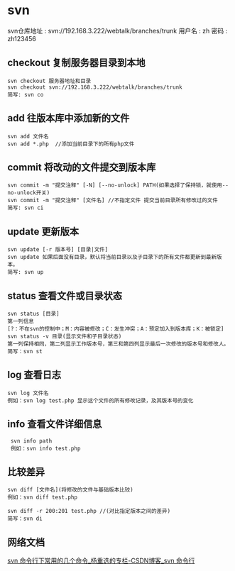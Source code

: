 # svn

svn仓库地址 : svn://192.168.3.222/webtalk/branches/trunk
用户名 : zh
密码 : zh123456

## checkout 复制服务器目录到本地

```shell
svn checkout 服务器地址和目录
svn checkout svn://192.168.3.222/webtalk/branches/trunk
简写: svn co
```

## add 往版本库中添加新的文件

```shell
svn add 文件名
svn add *.php  //添加当前目录下的所有php文件
```

##  commit 将改动的文件提交到版本库

```shell
svn commit -m "提交注释" [-N] [--no-unlock] PATH(如果选择了保持锁，就使用--no-unlock开关)
svn commit -m "提交注释" [文件名] //不指定文件 提交当前目录所有修改过的文件
简写: svn ci
```

## update 更新版本

```shell
svn update [-r 版本号] [目录|文件]
svn update 如果后面没有目录，默认将当前目录以及子目录下的所有文件都更新到最新版本。
简写: svn up
```

## status 查看文件或目录状态

```shell
svn status [目录]
第一列信息
[?：不在svn的控制中；M：内容被修改；C：发生冲突；A：预定加入到版本库；K：被锁定]
svn status -v 目录(显示文件和子目录状态)
第一列保持相同，第二列显示工作版本号，第三和第四列显示最后一次修改的版本号和修改人。
简写：svn st
```

## log 查看日志

```shell
svn log 文件名
例如：svn log test.php 显示这个文件的所有修改记录，及其版本号的变化

```

## info 查看文件详细信息

``` shell
 svn info path
 例如：svn info test.php
```

## 比较差异

 ```shell
 svn diff [文件名](将修改的文件与基础版本比较)
 例如：svn diff test.php
 
 svn diff -r 200:201 test.php //(对比指定版本之间的差异)
 简写：svn di
 ```

## 网络文档

[svn 命令行下常用的几个命令_杨重选的专栏-CSDN博客_svn 命令行](https://blog.csdn.net/yangzhongxuan/article/details/7018168)
